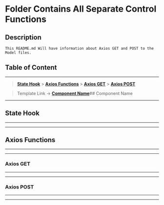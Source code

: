 # Folder Contains All Separate Control Functions

## Description

```
This README.md Will have information about Axios GET and POST to the Model files.
```

## Table of Content

---

> **[State Hook](#state-hook)** > **[Axios Functions](#axios-functions)** > **[Axios GET](#axios-get)** > **[Axios POST](#axios-post)**

> Template Link -> **[Component Name](#component-name)**## Component Name

---

## State Hook

---

---

## Axios Functions

---

---

### Axios GET

---

---

### Axios POST

---

---
